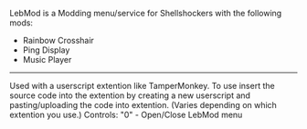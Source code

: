 LebMod is a Modding menu/service for Shellshockers with the following mods:
- Rainbow Crosshair
- Ping Display
- Music Player
--------------------------------
  Used with a userscript extention like TamperMonkey. To use insert the source code into the extention by creating a new userscript and pasting/uploading the code into extention. (Varies depending on which extention you use.) Controls:
"0" - Open/Close LebMod menu

